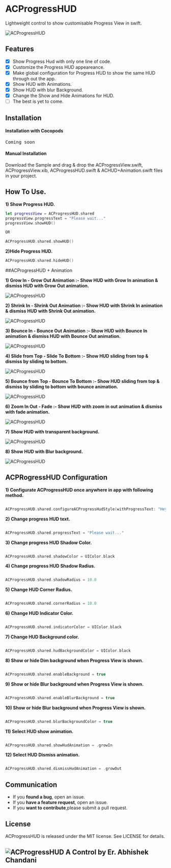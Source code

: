 # ACProgressHUD
Lightweight control to show customisable Progress View in swift.

![ACProgressHUD](https://github.com/ErAbhishekChandani/ACProgressHUD/blob/master/ACProgressHUD/Example%20Assets/progressView.png)

## Features

- [x] Show Progress Hud with only one line of code.
- [x] Customize the Progress HUD appeareance.
- [x] Make global configuration for Progress HUD to show the same HUD through out the app.
- [x] Show HUD with Animations.
- [x] Show HUD with blur Background.
- [x] Change the Show and Hide Animations for HUD.
- [ ] The best is yet to come.

## Installation

#### Installation with Cocopods


<div class="highlight highlight-source-shell"><pre>Coming soon </pre></div>

#### Manual Installation

Download the Sample and drag & drop the ACProgressView.swift, ACProgressView.xib, ACProgressHUD.swift & ACHUD+Animation.swift files in your project.


## How To Use.

**1) Show Progress HUD.**

```swift
let progressView = ACProgressHUD.shared
progressView.progressText = "Please wait..."
progressView.showHUD()

OR

ACProgressHUD.shared.showHUD()


```

**2)Hide Progress HUD.**

```swift
ACProgressHUD.shared.hideHUD()
```

##ACProgressHUD + Animation

**1) Grow In - Grow Out Animation :- Show HUD with Grow In animation & dismiss HUD with Grow Out animation.** 

![ACProgressHUD](https://github.com/ErAbhishekChandani/ACProgressHUD/blob/master/ACProgressHUD/Example%20Assets/growInGrowOut.gif)

**2) Shrink In - Shrink Out Animation :- Show HUD with Shrink In animation & dismiss HUD with Shrink Out animation.**

![ACProgressHUD](https://github.com/ErAbhishekChandani/ACProgressHUD/blob/master/ACProgressHUD/Example%20Assets/shrinkInShrinkOut.gif)

**3) Bounce In - Bounce Out Animation :- Show HUD with Bounce In animation & dismiss HUD with Bounce Out animation.**

![ACProgressHUD](https://github.com/ErAbhishekChandani/ACProgressHUD/blob/master/ACProgressHUD/Example%20Assets/bounceInOUT.gif)

**4) Slide from Top - Slide To Bottom :- Show HUD sliding from top & dismiss by sliding to bottom.**

![ACProgressHUD](https://github.com/ErAbhishekChandani/ACProgressHUD/blob/master/ACProgressHUD/Example%20Assets/slideFromTop.gif)

**5) Bounce from Top - Bounce To Bottom :- Show HUD sliding from top & dismiss by sliding to bottom with bounce animation.**

![ACProgressHUD](https://github.com/ErAbhishekChandani/ACProgressHUD/blob/master/ACProgressHUD/Example%20Assets/bounceTopToBottom.gif)

**6) Zoom In Out - Fade :- Show HUD with zoom in out animation & dismiss with fade animation.**

![ACProgressHUD](https://github.com/ErAbhishekChandani/ACProgressHUD/blob/master/ACProgressHUD/Example%20Assets/zoomINOut.gif)

**7) Show HUD with transparent background.**

![ACProgressHUD](https://github.com/ErAbhishekChandani/ACProgressHUD/blob/master/ACProgressHUD/Example%20Assets/enableBackground.gif)

**8) Show HUD with Blur background.**

![ACProgressHUD](https://github.com/ErAbhishekChandani/ACProgressHUD/blob/master/ACProgressHUD/Example%20Assets/blurBackground.gif)

## ACPRogressHUD Configuration

**1) Configurate ACProgressHUD once anywhere in app with following method.**

```swift

ACProgressHUD.shared.configureACProgressHudStyle(withProgressText: "Hey Please wait..",hudBackgroundColor: UIColor.white, shadowColor: UIColor.black, shadowRadius: 10, cornerRadius: 5, indicatorColor: UIColor.blue, enableBackground: false, backgroundColor: UIColor.black, backgroundColorAlpha: 0.3, enableBlurBackground: false,showHudAnimation: .growIn,dismissHudAnimation: .growOut)

```

**2) Change progress HUD text.**

```swift

ACProgressHUD.shared.progressText = "Please wait..."

```
**3) Change progress HUD Shadow Color.**

```swift

ACProgressHUD.shared.shadowColor = UIColor.black

```
**4) Change progress HUD Shadow Radius.**

```swift

ACProgressHUD.shared.shadowRadius = 10.0

```

**5) Change HUD Corner Radius.**

```swift

ACProgressHUD.shared.cornerRadius = 10.0

```
**6) Change HUD Indicator Color.**

```swift

ACProgressHUD.shared.indicatorColor = UIColor.black

```
**7) Change HUD Background color.**

```swift

ACProgressHUD.shared.hudBackgroundColor = UIColor.black

```
**8) Show or hide Dim background when Progress View is shown.**

```swift

ACProgressHUD.shared.enableBackground = true

```
**9) Show or hide Blur background when Progress View is shown.**

```swift

ACProgressHUD.shared.enableBlurBackground = true

```
**10) Show or hide Blur background when Progress View is shown.**

```swift

ACProgressHUD.shared.blurBackgroundColor = true

```

**11) Select HUD show animation.**

```swift

ACProgressHUD.shared.showHudAnimation = .growIn

```
**12) Select HUD Dismiss animation.**

```swift

ACProgressHUD.shared.dismissHudAnimation = .growOut

```


## Communication

- If you **found a bug**, open an issue.
- If you **have a feature request**, open an issue.
- If you **want to contribute**,please submit a pull request.

## License
ACProgressHUD is released under the MIT license. See LICENSE for details.


## ![ACProgressHUD](https://github.com/ErAbhishekChandani/ACProgressHUD/blob/master/ACProgressHUD/Example%20Assets/AC.png) A Control by Er. Abhishek Chandani
